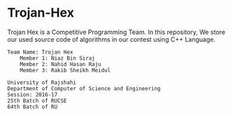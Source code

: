 # Trojan-Hex
Trojan Hex is a Competitive Programming Team. In this repository, We store our used source code of algorithms in our contest using C++ Language.

	Team Name: Trojan Hex
		Member 1: Niaz Bin Siraj
		Member 2: Nahid Hasan Raju
		Member 3: Rakib Sheikh Meidul
	
	University of Rajshahi
	Department of Computer of Science and Engineering
	Session: 2016-17
	25th Batch of RUCSE
	64th Batch of RU